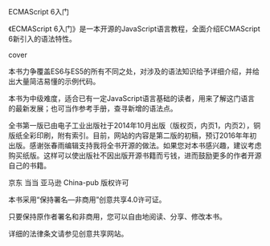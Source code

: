 ECMAScript 6入门

《ECMAScript 6入门》是一本开源的JavaScript语言教程，全面介绍ECMAScript 6新引入的语法特性。

cover

本书力争覆盖ES6与ES5的所有不同之处，对涉及的语法知识给予详细介绍，并给出大量简洁易懂的示例代码。

本书为中级难度，适合已有一定JavaScript语言基础的读者，用来了解这门语言的最新发展；也可当作参考手册，查寻新增的语法点。

全书第一版已由电子工业出版社于2014年10月出版（版权页，内页1，内页2），铜版纸全彩印刷，附有索引。目前，网站的内容是第二版的初稿，预订2016年年初出版。感谢张春雨编辑支持我将全书开源的做法。如果您对本书感兴趣，建议考虑购买纸版。这样可以使出版社不因出版开源书籍而亏钱，进而鼓励更多的作者开源自己的书籍。

京东
当当
亚马逊
China-pub
版权许可

本书采用“保持署名—非商用”创意共享4.0许可证。

只要保持原作者署名和非商用，您可以自由地阅读、分享、修改本书。

详细的法律条文请参见创意共享网站。
